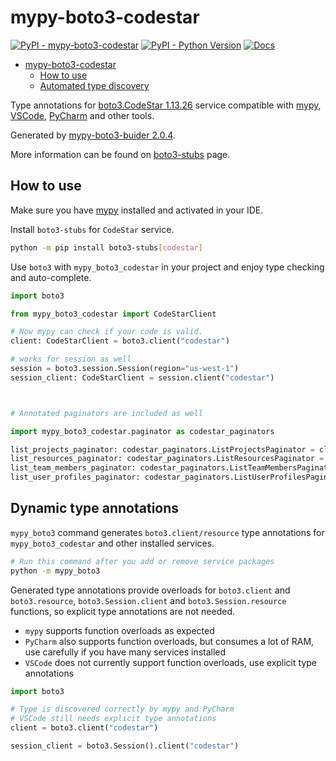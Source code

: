 # mypy-boto3-codestar

[![PyPI - mypy-boto3-codestar](https://img.shields.io/pypi/v/mypy-boto3-codestar.svg?color=blue)](https://pypi.org/project/mypy-boto3-codestar)
[![PyPI - Python Version](https://img.shields.io/pypi/pyversions/mypy-boto3-codestar.svg?color=blue)](https://pypi.org/project/mypy-boto3-codestar)
[![Docs](https://img.shields.io/readthedocs/mypy-boto3-builder.svg?color=blue)](https://mypy-boto3-builder.readthedocs.io/)

- [mypy-boto3-codestar](#mypy-boto3-codestar)
  - [How to use](#how-to-use)
  - [Automated type discovery](#automated-type-discovery)

Type annotations for
[boto3.CodeStar 1.13.26](https://boto3.amazonaws.com/v1/documentation/api/1.13.26/reference/services/codestar.html#CodeStar) service
compatible with [mypy](https://github.com/python/mypy), [VSCode](https://code.visualstudio.com/),
[PyCharm](https://www.jetbrains.com/pycharm/) and other tools.

Generated by [mypy-boto3-buider 2.0.4](https://github.com/vemel/mypy_boto3_builder).

More information can be found on [boto3-stubs](https://pypi.org/project/boto3-stubs/) page.

## How to use

Make sure you have [mypy](https://github.com/python/mypy) installed and activated in your IDE.

Install `boto3-stubs` for `CodeStar` service.

```bash
python -m pip install boto3-stubs[codestar]
```

Use `boto3` with `mypy_boto3_codestar` in your project and enjoy type checking and auto-complete.

```python
import boto3

from mypy_boto3_codestar import CodeStarClient

# Now mypy can check if your code is valid.
client: CodeStarClient = boto3.client("codestar")

# works for session as well
session = boto3.session.Session(region="us-west-1")
session_client: CodeStarClient = session.client("codestar")



# Annotated paginators are included as well

import mypy_boto3_codestar.paginator as codestar_paginators

list_projects_paginator: codestar_paginators.ListProjectsPaginator = client.get_paginator("list_projects")
list_resources_paginator: codestar_paginators.ListResourcesPaginator = client.get_paginator("list_resources")
list_team_members_paginator: codestar_paginators.ListTeamMembersPaginator = client.get_paginator("list_team_members")
list_user_profiles_paginator: codestar_paginators.ListUserProfilesPaginator = client.get_paginator("list_user_profiles")
```

## Dynamic type annotations

`mypy_boto3` command generates `boto3.client/resource` type annotations for
`mypy_boto3_codestar` and other installed services.

```bash
# Run this command after you add or remove service packages
python -m mypy_boto3
```

Generated type annotations provide overloads for `boto3.client` and `boto3.resource`,
`boto3.Session.client` and `boto3.Session.resource` functions,
so explicit type annotations are not needed.

- `mypy` supports function overloads as expected
- `PyCharm` also supports function overloads, but consumes a lot of RAM, use carefully if you have many services installed
- `VSCode` does not currently support function overloads, use explicit type annotations

```python
import boto3

# Type is discovered correctly by mypy and PyCharm
# VSCode still needs explicit type annotations
client = boto3.client("codestar")

session_client = boto3.Session().client("codestar")
```